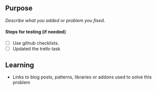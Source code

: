 ## Purpose
_Describe what you added or problem you fixed._

#### Steps for testing (if needed)
- [ ] Use github checklists.
- [ ] Updated the trello task

## Learning
- Links to blog posts, patterns, libraries or addons used to solve this problem
